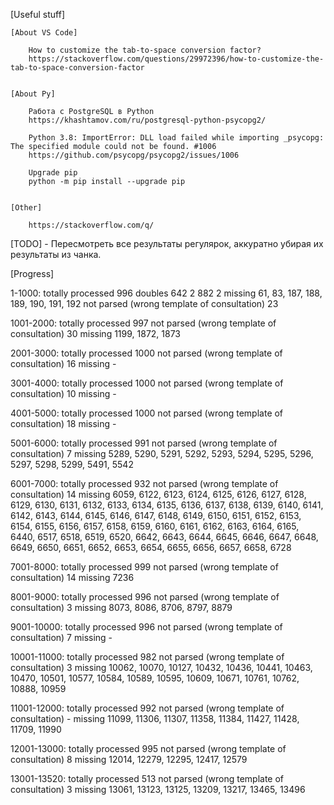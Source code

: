 [Useful stuff]

	[About VS Code]
	
		How to customize the tab-to-space conversion factor?
		https://stackoverflow.com/questions/29972396/how-to-customize-the-tab-to-space-conversion-factor


	[About Py]
	
		Работа с PostgreSQL в Python
		https://khashtamov.com/ru/postgresql-python-psycopg2/

		Python 3.8: ImportError: DLL load failed while importing _psycopg: The specified module could not be found. #1006
		https://github.com/psycopg/psycopg2/issues/1006

		Upgrade pip
		python -m pip install --upgrade pip


	[Other]
	
		https://stackoverflow.com/q/


[TODO]
	- Пересмотреть все результаты регулярок, аккуратно убирая их результаты из чанка.
	


[Progress]

1-1000:
	totally processed
		996
	doubles
		642	2
		882	2
	missing
		61, 83, 187, 188, 189, 190, 191, 192
	not parsed (wrong template of consultation)
		23


1001-2000:
	totally processed
		997
	not parsed (wrong template of consultation)
		30
	missing
		1199, 1872, 1873


2001-3000:
	totally processed
		1000
	not parsed (wrong template of consultation)
		16
	missing
		-


3001-4000:
	totally processed
		1000
	not parsed (wrong template of consultation)
		10
	missing
		-


4001-5000:
	totally processed
		1000
	not parsed (wrong template of consultation)
		18
	missing
		-


5001-6000:
	totally processed
		991
	not parsed (wrong template of consultation)
		7
	missing
		5289, 5290, 5291, 5292, 5293, 5294, 5295, 5296, 5297, 5298, 5299, 5491, 5542


6001-7000:
	totally processed
		932
	not parsed (wrong template of consultation)
		14
	missing
		6059, 6122, 6123, 6124, 6125, 6126, 6127, 6128, 6129, 6130, 6131, 6132, 6133, 6134, 6135, 6136, 6137, 6138, 6139, 6140, 6141, 6142, 6143, 6144, 6145, 6146, 6147, 6148, 6149, 6150, 6151, 6152, 6153, 6154, 6155, 6156, 6157, 6158, 6159, 6160, 6161, 6162, 6163, 6164, 6165, 6440, 6517, 6518, 6519, 6520, 6642, 6643, 6644, 6645, 6646, 6647, 6648, 6649, 6650, 6651, 6652, 6653, 6654, 6655, 6656, 6657, 6658, 6728


7001-8000:
	totally processed
		999
	not parsed (wrong template of consultation)
		14
	missing
		7236


8001-9000:
	totally processed
		996
	not parsed (wrong template of consultation)
		3
	missing
		8073, 8086, 8706, 8797, 8879


9001-10000:
	totally processed
		996
	not parsed (wrong template of consultation)
		7
	missing
		-


10001-11000:
	totally processed
		982
	not parsed (wrong template of consultation)
		3
	missing
		10062, 10070, 10127, 10432, 10436, 10441, 10463, 10470, 10501, 10577, 10584, 10589, 10595, 10609, 10671, 10761, 10762, 10888, 10959


11001-12000:
	totally processed
		992
	not parsed (wrong template of consultation)
		-
	missing
		11099, 11306, 11307, 11358, 11384, 11427, 11428, 11709, 11990
			
			
12001-13000:
	totally processed
		995
	not parsed (wrong template of consultation)
		8
	missing
		12014, 12279, 12295, 12417, 12579
	
	
13001-13520:
	totally processed
		513
	not parsed (wrong template of consultation)
		3
	missing
		13061, 13123, 13125, 13209, 13217, 13465, 13496